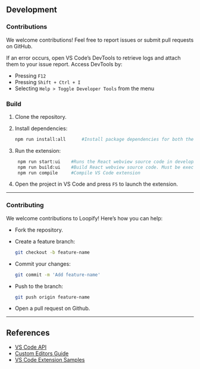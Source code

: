 
## Development

### Contributions
We welcome contributions! Feel free to report issues or submit pull requests on GitHub.

If an error occurs, open VS Code’s DevTools to retrieve logs and attach them to your issue report. Access DevTools by:
- Pressing `F12`
- Pressing `Shift + Ctrl + I`
- Selecting `Help > Toggle Developer Tools` from the menu

### Build
1. Clone the repository.
2. Install dependencies:
    ```bash
    npm run install:all      #Install package dependencies for both the  extension and React webview source code.
    ```
3. Run the extension:

   ```bash
    npm run start:ui    #Runs the React webview source code in development mode. Open http://localhost:3000 to view it in the browser.
    npm run build:ui    #Build React webview source code. Must be executed before compiling or running the extension.
    npm run compile     #Compile VS Code extension
   ```

4. Open the project in VS Code and press `F5` to launch the extension.
---

### Contributing

We welcome contributions to Loopify! Here’s how you can help:

- Fork the repository.

- Create a feature branch:
    ```bash
    git checkout -b feature-name
    ```
- Commit your changes:
    ```bash
    git commit -m 'Add feature-name'
    ```
- Push to the branch:
    ```bash
    git push origin feature-name
    ```
- Open a pull request on Github.
---
## References
- [VS Code API](https://code.visualstudio.com/api)
- [Custom Editors Guide](https://code.visualstudio.com/api/extension-guides/custom-editors)
- [VS Code Extension Samples](https://github.com/microsoft/vscode-extension-samples)


